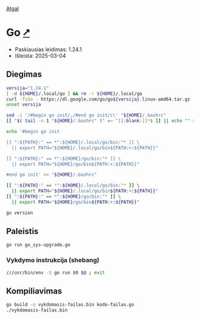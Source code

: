 [Atgal](./readme.md)

# Go [&#x2B67;](https://go.dev/)

* Paskiausias leidimas: 1.24.1
* Išleista: 2025-03-04

## Diegimas

```bash
versija="1.24.1"
[ -d ${HOME}/.local/go ] && rm -r ${HOME}/.local/go
curl -fsSo - https://dl.google.com/go/go${versija}.linux-amd64.tar.gz | tar -xz -C ${HOME}/.local
unset versija

sed -i '/#begin go init/,/#end go init/c\' "${HOME}/.bashrc"
[[ "$( tail -n 1 "${HOME}/.bashrc" )" =~ ^[[:blank:]]*$ ]] || echo "" >> "${HOME}/.bashrc"

echo '#begin go init

[[ ":${PATH}:" == *":${HOME}/.local/go/bin:"* ]] \
  || export PATH="${HOME}/.local/go/bin${PATH:+:${PATH}}"

[[ ":${PATH}:" == *":${HOME}/go/bin:"* ]] \
  || export PATH="${HOME}/go/bin${PATH:+:${PATH}}"

#end go init' >> "${HOME}/.bashrc"

[[ ":${PATH}:" == *":${HOME}/.local/go/bin:"* ]] \
  || export PATH="${HOME}/.local/go/bin${PATH:+:${PATH}}"
[[ ":${PATH}:" == *":${HOME}/go/bin:"* ]] \
  || export PATH="${HOME}/go/bin${PATH:+:${PATH}}"

go version
```

## Paleistis

```bash
go run go_sys-upgrade.go
```

### Vykdymo instrukcija (shebang)

```bash
///usr/bin/env -S go run $0 $@ ; exit
```

## Kompiliavimas

```bash
go build -o vykdomasis-failas.bin kodo-failas.go
./vykdomasis-failas.bin
```
